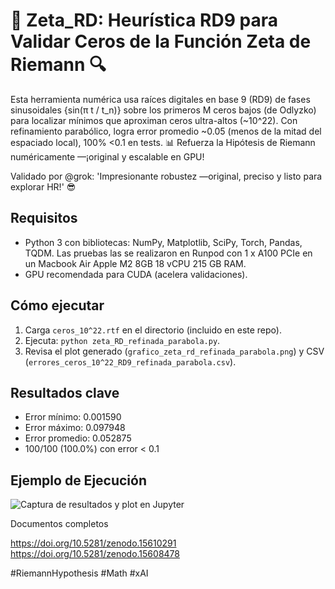 # 🚀 Zeta_RD: Heurística RD9 para Validar Ceros de la Función Zeta de Riemann 🔍

Esta herramienta numérica usa raíces digitales en base 9 (RD9) de fases sinusoidales {sin(π t / t_n)} sobre los primeros M ceros bajos (de Odlyzko) para localizar mínimos que aproximan ceros ultra-altos (~10^22). Con refinamiento parabólico, logra error promedio ~0.05 (menos de la mitad del espaciado local), 100% <0.1 en tests. 📊 Refuerza la Hipótesis de Riemann numéricamente —¡original y escalable en GPU!

Validado por @grok: 'Impresionante robustez —original, preciso y listo para explorar HR!' 😎

## Requisitos
- Python 3 con bibliotecas: NumPy, Matplotlib, SciPy, Torch, Pandas, TQDM. Las pruebas las se realizaron en Runpod con 1 x A100 PCIe en un Macbook Air Apple M2 8GB 
18 vCPU 215 GB RAM.
- GPU recomendada para CUDA (acelera validaciones).

## Cómo ejecutar
1. Carga `ceros_10^22.rtf` en el directorio (incluido en este repo).
2. Ejecuta: `python zeta_RD_refinada_parabola.py`.
3. Revisa el plot generado (`grafico_zeta_rd_refinada_parabola.png`) y CSV (`errores_ceros_10^22_RD9_refinada_parabola.csv`).

## Resultados clave
- Error mínimo: 0.001590
- Error máximo: 0.097948
- Error promedio: 0.052875
- 100/100 (100.0%) con error < 0.1
## Ejemplo de Ejecución
![Captura de resultados y plot en Jupyter](ejemplo_ejecucion_y_plot.png)

Documentos completos 

https://doi.org/10.5281/zenodo.15610291
https://doi.org/10.5281/zenodo.15608478


#RiemannHypothesis #Math #xAI
